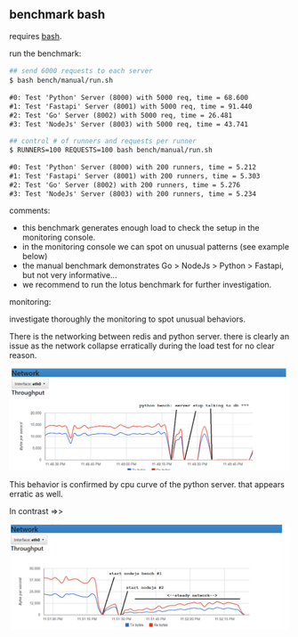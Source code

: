 ## benchmark bash

requires [bash](https://www.gnu.org/software/bash/).

run the benchmark:
````bash
## send 6000 requests to each server
$ bash bench/manual/run.sh
````
````output
#0: Test 'Python' Server (8000) with 5000 req, time = 68.600
#1: Test 'Fastapi' Server (8001) with 5000 req, time = 91.440
#2: Test 'Go' Server (8002) with 5000 req, time = 26.481
#3: Test 'NodeJs' Server (8003) with 5000 req, time = 43.741
````

````bash
## control # of runners and requests per runner
$ RUNNERS=100 REQUESTS=100 bash bench/manual/run.sh
````
````output
#0: Test 'Python' Server (8000) with 200 runners, time = 5.212
#1: Test 'Fastapi' Server (8001) with 200 runners, time = 5.303
#2: Test 'Go' Server (8002) with 200 runners, time = 5.276
#3: Test 'NodeJs' Server (8003) with 200 runners, time = 5.234
````

comments:
- this benchmark generates enough load to check the setup in the monitoring console.
- in the monitoring console we can spot on unusual patterns (see example below)
- the manual benchmark demonstrates Go > NodeJs > Python > Fastapi, but not very informative...
- we recommend to run the lotus benchmark for further investigation.

monitoring:

investigate thoroughly the monitoring to spot unusual behaviors. 

There is the networking between redis and python server. there is clearly an issue as the network collapse erratically during the load test for no clear reason.

![network_redis_python_bench.png](./reports/network_redis_python_bench.png)

This behavior is confirmed by cpu curve of the python server. that appears erratic as well.

In contrast =>>

![network_redis_python_bench.png](./reports/network_redis_nodejs_bench.png)
